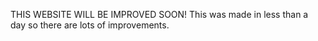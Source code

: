THIS WEBSITE WILL BE IMPROVED SOON!
This was made in less than a day so there are lots of improvements.
